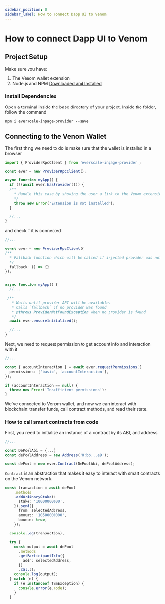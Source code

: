 ```yaml
---
sidebar_position: 0
sidebar_label: How to connect Dapp UI to Venom
---
```


# How to connect Dapp UI to Venom

## Project Setup <a href="#project-setup" id="project-setup"></a>

Make sure you have:

1. The Venom wallet extension  
2. Node.js and NPM [Downloaded and Installed](https://nodejs.org/)

### Install Dependencies

Open a terminal inside the base directory of your project. Inside the folder, follow the command

```
npm i everscale-inpage-provider --save
```

## Connecting to the Venom Wallet <a href="#connecting-to-the-metamask-wallet" id="connecting-to-the-metamask-wallet"></a>

The first thing we need to do is make sure that the wallet is installed in a browser

```typescript
import { ProviderRpcClient } from 'everscale-inpage-provider';

const ever = new ProviderRpcClient();

async function myApp() {
  if (!(await ever.hasProvider())) {
  /**
    * Handle this case by showing the user a link to the Venom extension
    */
    throw new Error('Extension is not installed');
  }

  //...
}
```

and check if it is connected

```typescript
//...

const ever = new ProviderRpcClient({
/**
  * Fallback function which will be called if injected provider was not found.
  */
  fallback: () => {}
});


async function myApp() {
  //...

 /**
   * Waits until provider API will be available.
   * Calls `fallback` if no provider was found
   * @throws ProviderNotFoundException when no provider is found
   */
  await ever.ensureInitialized();

  //...
}
```

Next, we need to request permission to get account info and interaction with it

```typescript
//...

const { accountInteraction } = await ever.requestPermissions({
  permissions: ['basic', 'accountInteraction'],
});

if (accountInteraction == null) {
  throw new Error('Insufficient permissions');
}
```

We've connected to Venom wallet, and now we can interact with blockchain: transfer funds, call contract methods, and read their state.

### How to call smart contracts from code

First, you need to initialize an instance of a contract by its ABI, and address

```typescript
//...

const DePoolAbi = {...}
const dePoolAddress = new Address('0:bb...e9');

const dePool = new ever.Contract(DePoolAbi, dePoolAddress);
```

`Contract` is an abstraction that makes it easy to interact with smart contracts on the Venom network.

```typescript
const transaction = await dePool
    .methods
    .addOrdinaryStake({
      stake: '10000000000',
    }).send({
      from: selectedAddress,
      amount: '10500000000',
      bounce: true,
    });

  console.log(transaction);

  try {
    const output = await dePool
      .methods
      .getParticipantInfo({
        addr: selectedAddress,
      })
      .call();
    console.log(output);
  } catch (e) {
    if (e instanceof TvmException) {
      console.error(e.code);
    }
  }
```
